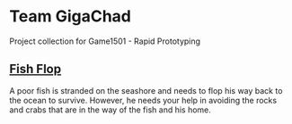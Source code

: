 # Team GigaChad
Project collection for Game1501 - Rapid Prototyping

## [Fish Flop](https://gaddamit.itch.io/fish-flop)
A poor fish is stranded on the seashore and needs to flop his way back to the ocean to survive. However, he needs your help in avoiding the rocks and crabs that are in the way of the fish and his home.


